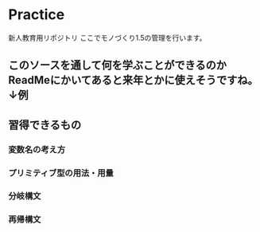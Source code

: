 # Practice
新人教育用リポジトリ
ここでモノづくり1.5の管理を行います。


## このソースを通して何を学ぶことができるのかReadMeにかいてあると来年とかに使えそうですね。↓例

## 習得できるもの
### 変数名の考え方
### プリミティブ型の用法・用量
### 分岐構文
### 再帰構文
